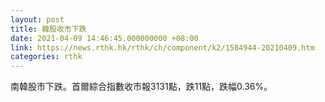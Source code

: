 ```yaml
---
layout: post
title: 韓股收市下跌
date: 2021-04-09 14:46:45.000000000 +08:00
link: https://news.rthk.hk/rthk/ch/component/k2/1584944-20210409.htm
categories: rthk
---
```


南韓股市下跌。首爾綜合指數收市報3131點，跌11點，跌幅0.36%。
